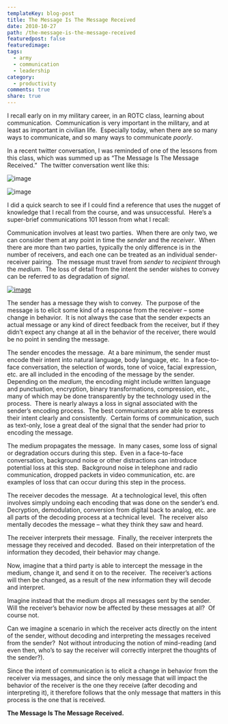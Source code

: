 ```yaml
---
templateKey: blog-post
title: The Message Is The Message Received
date: 2010-10-27
path: /the-message-is-the-message-received
featuredpost: false
featuredimage:
tags:
  - army
  - communication
  - leadership
category:
  - productivity
comments: true
share: true
---
```


I recall early on in my military career, in an ROTC class, learning about communication.  Communication is very important in the military, and at least as important in civilian life.  Especially today, when there are so many ways to communicate, and so many ways to communicate _poorly_.

In a recent twitter conversation, I was reminded of one of the lessons from this class, which was summed up as “The Message Is The Message Received.”  The twitter conversation went like this:

![image](/img/image_9_message.png "image") 

![image](/img/image_10_message.png "image")

I did a quick search to see if I could find a reference that uses the nugget of knowledge that I recall from the course, and was unsuccessful.  Here’s a super-brief communications 101 lesson from what I recall:

Communication involves at least two parties.  When there are only two, we can consider them at any point in time the _sender_ and the _receiver_.  When there are more than two parties, typically the only difference is in the number of receivers, and each one can be treated as an individual sender-receiver pairing.  The message must travel from _sender_ to _recipient_ through the _medium_.  The loss of detail from the intent the sender wishes to convey can be referred to as degradation of _signal_.

[![image](/img/image_thumb_3_message.png "image")](http://stevesmithblog.com/files/media/image/WindowsLiveWriter/TheMessageIsTheMessageReceived_F602/image_8.png)

The sender has a message they wish to convey.  The purpose of the message is to elicit some kind of a response from the receiver – some change in behavior.  It is not always the case that the sender expects an actual message or any kind of direct feedback from the receiver, but if they didn’t expect any change at all in the behavior of the receiver, there would be no point in sending the message.

The sender encodes the message.  At a bare minimum, the sender must encode their intent into natural language, body language, etc.  In a face-to-face conversation, the selection of words, tone of voice, facial expression, etc. are all included in the encoding of the message by the sender.  Depending on the _medium_, the encoding might include written language and punctuation, encryption, binary transformations, compression, etc., many of which may be done transparently by the technology used in the process.  There is nearly always a loss in signal associated with the sender’s encoding process.  The best communicators are able to express their intent clearly and consistently.  Certain forms of communication, such as text-only, lose a great deal of the signal that the sender had prior to encoding the message.

The medium propagates the message.  In many cases, some loss of signal or degradation occurs during this step.  Even in a face-to-face conversation, background noise or other distractions can introduce potential loss at this step.  Background noise in telephone and radio communication, dropped packets in video communication, etc. are examples of loss that can occur during this step in the process.

The receiver decodes the message.  At a technological level, this often involves simply undoing each encoding that was done on the sender’s end.  Decryption, demodulation, conversion from digital back to analog, etc. are all parts of the decoding process at a technical level.  The receiver also mentally decodes the message – what they think they saw and heard.

The receiver interprets their message.  Finally, the receiver interprets the message they received and decoded.  Based on their interpretation of the information they decoded, their behavior may change.

Now, imagine that a third party is able to intercept the message in the medium, change it, and send it on to the receiver.  The receiver’s actions will then be changed, as a result of the new information they will decode and interpret.

Imagine instead that the medium drops all messages sent by the sender.  Will the receiver’s behavior now be affected by these messages at all?  Of course not.

Can we imagine a scenario in which the receiver acts directly on the intent of the sender, without decoding and interpreting the messages received from the sender?  Not without introducing the notion of mind-reading (and even then, who’s to say the receiver will correctly interpret the thoughts of the sender?).

Since the intent of communication is to elicit a change in behavior from the receiver via messages, and since the only message that will impact the behavior of the receiver is the one they receive (after decoding and interpreting it), it therefore follows that the only message that matters in this process is the one that is received.

**The Message Is The Message Received.**
